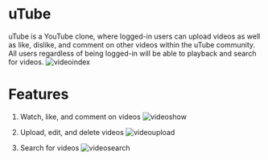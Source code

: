 # uTube
uTube is a YouTube clone, where logged-in users can upload videos as well as like, dislike, and comment on other videos within the uTube community. All users regardless of being logged-in will be able to playback and search for videos. 
  ![videoindex](https://user-images.githubusercontent.com/66839642/117038675-eaaab680-acd5-11eb-86cc-23e6edf63907.PNG)

# Features
1. Watch, like, and comment on videos
  ![videoshow](https://user-images.githubusercontent.com/66839642/117037999-22fdc500-acd5-11eb-9572-224ce3e82931.PNG)

2. Upload, edit, and delete videos
  ![videoupload](https://user-images.githubusercontent.com/66839642/117039309-a0760500-acd6-11eb-9a51-df4d2d6e87df.PNG)
  
3. Search for videos
  ![videosearch](https://user-images.githubusercontent.com/66839642/117039708-137f7b80-acd7-11eb-82c6-776647fc28c0.PNG)
